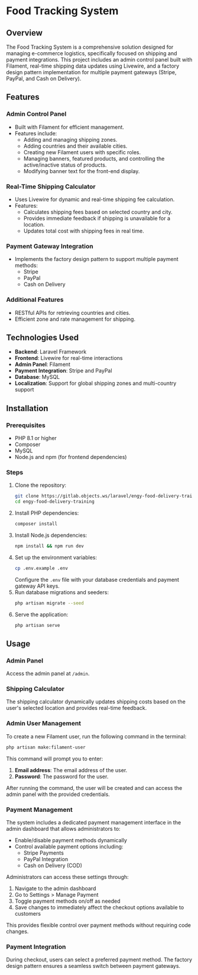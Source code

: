 # Food Tracking System

## Overview

The Food Tracking System is a comprehensive solution designed for managing e-commerce logistics, specifically focused on shipping and payment integrations. This project includes an admin control panel built with Filament, real-time shipping data updates using Livewire, and a factory design pattern implementation for multiple payment gateways (Stripe, PayPal, and Cash on Delivery).

## Features

### Admin Control Panel

-   Built with Filament for efficient management.
-   Features include:
    -   Adding and managing shipping zones.
    -   Adding countries and their available cities.
    -   Creating new Filament users with specific roles.
    -   Managing banners, featured products, and controlling the active/inactive status of products.
    -   Modifying banner text for the front-end display.

### Real-Time Shipping Calculator

-   Uses Livewire for dynamic and real-time shipping fee calculation.
-   Features:
    -   Calculates shipping fees based on selected country and city.
    -   Provides immediate feedback if shipping is unavailable for a location.
    -   Updates total cost with shipping fees in real time.

### Payment Gateway Integration

-   Implements the factory design pattern to support multiple payment methods:
    -   Stripe
    -   PayPal
    -   Cash on Delivery

### Additional Features

-   RESTful APIs for retrieving countries and cities.
-   Efficient zone and rate management for shipping.

## Technologies Used

-   **Backend**: Laravel Framework
-   **Frontend**: Livewire for real-time interactions
-   **Admin Panel**: Filament
-   **Payment Integration**: Stripe and PayPal
-   **Database**: MySQL
-   **Localization**: Support for global shipping zones and multi-country support

## Installation

### Prerequisites

-   PHP 8.1 or higher
-   Composer
-   MySQL
-   Node.js and npm (for frontend dependencies)

### Steps

1. Clone the repository:
    ```bash
    git clone https://gitlab.objects.ws/laravel/engy-food-delivery-training.git
    cd engy-food-delivery-training
    ```
2. Install PHP dependencies:
    ```bash
    composer install
    ```
3. Install Node.js dependencies:
    ```bash
    npm install && npm run dev
    ```
4. Set up the environment variables:
    ```bash
    cp .env.example .env
    ```
    Configure the `.env` file with your database credentials and payment gateway API keys.
5. Run database migrations and seeders:
    ```bash
    php artisan migrate --seed
    ```
6. Serve the application:
    ```bash
    php artisan serve
    ```

## Usage

### Admin Panel

Access the admin panel at `/admin`.

### Shipping Calculator

The shipping calculator dynamically updates shipping costs based on the user's selected location and provides real-time feedback.

### Admin User Management

To create a new Filament user, run the following command in the terminal:

```bash
php artisan make:filament-user
```
This command will prompt you to enter:

1. **Email address**: The email address of the user.
2. **Password**: The password for the user.

After running the command, the user will be created and can access the admin panel with the provided credentials.

### Payment Management

The system includes a dedicated payment management interface in the admin dashboard that allows administrators to:

-   Enable/disable payment methods dynamically
-   Control available payment options including:
    -   Stripe Payments
    -   PayPal Integration
    -   Cash on Delivery (COD)

Administrators can access these settings through:

1. Navigate to the admin dashboard
2. Go to Settings > Manage Payment
3. Toggle payment methods on/off as needed
4. Save changes to immediately affect the checkout options available to customers

This provides flexible control over payment methods without requiring code changes.

### Payment Integration

During checkout, users can select a preferred payment method. The factory design pattern ensures a seamless switch between payment gateways.

